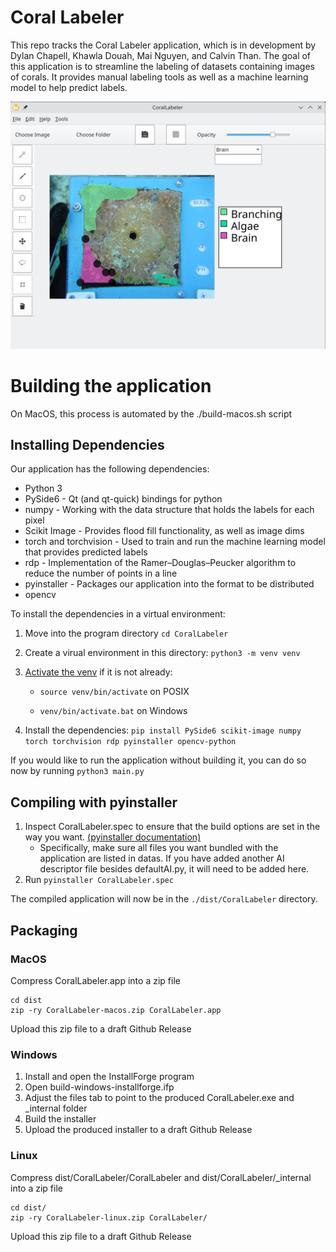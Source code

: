 # Coral Labeler
This repo tracks the Coral Labeler application, which is in development by Dylan Chapell, Khawla Douah, Mai Nguyen, and Calvin Than. The goal of this application is to streamline the labeling of datasets containing images of corals. It provides manual labeling tools as well as a machine learning model to help predict labels.

![A screenshot of the CoralLabeler application UI. The app has an image of coral loaded and 3 labels drawn wit the lasso tool.](UI-Example.png)

# Building the application
On MacOS, this process is automated by the ./build-macos.sh script

## Installing Dependencies
Our application has the following dependencies: 

- Python 3
- PySide6 - Qt (and qt-quick) bindings for python
- numpy - Working with the data structure that holds the labels for each pixel
- Scikit Image - Provides flood fill functionality, as well as image dims
- torch and torchvision - Used to train and run the machine learning model that provides predicted labels
- rdp - Implementation of the Ramer–Douglas–Peucker algorithm to reduce the number of points in a line
- pyinstaller - Packages our application into the format to be distributed
- opencv

To install the dependencies in a virtual environment:
1. Move into the program directory `cd CoralLabeler`

2. Create a virual environment in this directory: `python3 -m venv venv`

3. [Activate the venv](https://docs.python.org/3/library/venv.html#how-venvs-work) if it is not already: 

    - `source venv/bin/activate` on POSIX

    - `venv/bin/activate.bat` on Windows

4. Install the dependencies: `pip install PySide6 scikit-image numpy torch torchvision rdp pyinstaller opencv-python`

If you would like to run the application without building it, you can do so now by running `python3 main.py`

## Compiling with pyinstaller

1. Inspect CoralLabeler.spec to ensure that the build options are set in the way you want. [(pyinstaller documentation)](https://pyinstaller.org/en/stable/spec-files.html)
    - Specifically, make sure all files you want bundled with the application are listed in datas. If you have added another AI descriptor file besides defaultAI.py, it will need to be added here.
2. Run `pyinstaller CoralLabeler.spec`

The compiled application will now be in the `./dist/CoralLabeler` directory. 

## Packaging
### MacOS
Compress CoralLabeler.app into a zip file
```
cd dist
zip -ry CoralLabeler-macos.zip CoralLabeler.app
```
Upload this zip file to a draft Github Release

### Windows
1. Install and open the InstallForge program
2. Open build-windows-installforge.ifp
3. Adjust the files tab to point to the produced CoralLabeler.exe and _internal folder
4. Build the installer
5. Upload the produced installer to a draft Github Release

### Linux
Compress dist/CoralLabeler/CoralLabeler and dist/CoralLabeler/_internal into a zip file
```
cd dist/
zip -ry CoralLabeler-linux.zip CoralLabeler/
```
Upload this zip file to a draft Github Release
